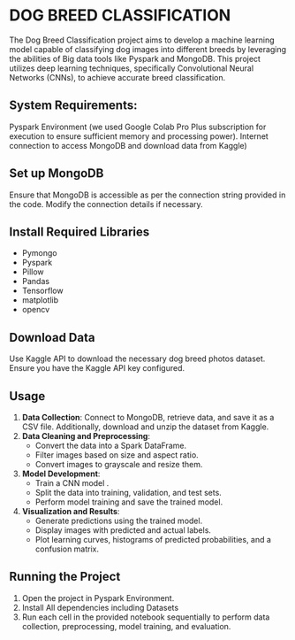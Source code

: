
# DOG BREED CLASSIFICATION

The Dog Breed Classification project aims to develop a machine learning
model capable of classifying dog images into different breeds by
leveraging the abilities of Big data tools like Pyspark and MongoDB.
This project utilizes deep learning techniques, specifically
Convolutional Neural Networks (CNNs), to achieve accurate breed
classification.

## System Requirements:

Pyspark Environment (we used Google Colab Pro Plus subscription for
execution to ensure sufficient memory and processing power). Internet
connection to access MongoDB and download data from Kaggle)

## Set up MongoDB

Ensure that MongoDB is accessible as per the connection string provided
in the code. Modify the connection details if necessary.

## Install Required Libraries

-   Pymongo
-   Pyspark
-   Pillow
-   Pandas
-   Tensorflow
-   matplotlib
-   opencv

## Download Data

Use Kaggle API to download the necessary dog breed photos dataset.
Ensure you have the Kaggle API key configured.

## Usage

1.  **Data Collection**: Connect to MongoDB, retrieve data, and save it
    as a CSV file. Additionally, download and unzip the dataset from
    Kaggle.
2.  **Data Cleaning and Preprocessing**:
    -   Convert the data into a Spark DataFrame.
    -   Filter images based on size and aspect ratio.
    -   Convert images to grayscale and resize them.
3.  **Model Development**:
    -   Train a CNN model .
    -   Split the data into training, validation, and test sets.
    -   Perform model training and save the trained model.
4.  **Visualization and Results**:
    -   Generate predictions using the trained model.
    -   Display images with predicted and actual labels.
    -   Plot learning curves, histograms of predicted probabilities, and
        a confusion matrix.

## Running the Project

1.  Open the project in Pyspark Environment.
2.  Install All dependencies including Datasets
3.  Run each cell in the provided notebook sequentially to perform data
    collection, preprocessing, model training, and evaluation.


